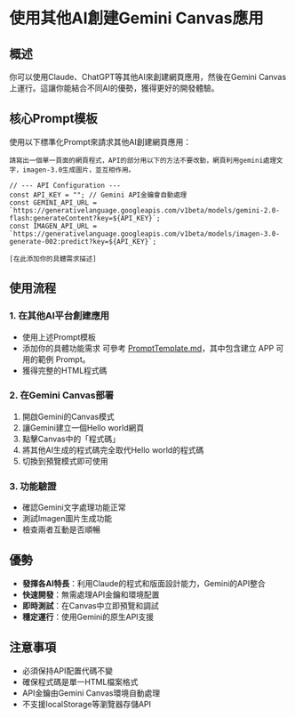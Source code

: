 # 使用其他AI創建Gemini Canvas應用

## 概述

你可以使用Claude、ChatGPT等其他AI來創建網頁應用，然後在Gemini Canvas上運行。這讓你能結合不同AI的優勢，獲得更好的開發體驗。

## 核心Prompt模板

使用以下標準化Prompt來請求其他AI創建網頁應用：

```
請寫出一個單一頁面的網頁程式，API的部分用以下的方法不要改動，網頁利用gemini處理文字，imagen-3.0生成圖片，並互相作用。

// --- API Configuration --- 
const API_KEY = ""; // Gemini API金鑰會自動處理 
const GEMINI_API_URL = `https://generativelanguage.googleapis.com/v1beta/models/gemini-2.0-flash:generateContent?key=${API_KEY}`; 
const IMAGEN_API_URL = `https://generativelanguage.googleapis.com/v1beta/models/imagen-3.0-generate-002:predict?key=${API_KEY}`;

[在此添加你的具體需求描述]
```


## 使用流程

### 1. 在其他AI平台創建應用
- 使用上述Prompt模板
- 添加你的具體功能需求
可參考 [PromptTemplate.md](./PromptTemplate.md)，其中包含建立 APP 可用的範例 Prompt。
- 獲得完整的HTML程式碼

### 2. 在Gemini Canvas部署
1. 開啟Gemini的Canvas模式
2. 讓Gemini建立一個Hello world網頁
3. 點擊Canvas中的「程式碼」
4. 將其他AI生成的程式碼完全取代Hello world的程式碼
5. 切換到預覽模式即可使用

### 3. 功能驗證
- 確認Gemini文字處理功能正常
- 測試Imagen圖片生成功能
- 檢查兩者互動是否順暢

## 優勢

- **發揮各AI特長**：利用Claude的程式和版面設計能力，Gemini的API整合
- **快速開發**：無需處理API金鑰和環境配置
- **即時測試**：在Canvas中立即預覽和調試
- **穩定運行**：使用Gemini的原生API支援

## 注意事項

- 必須保持API配置代碼不變
- 確保程式碼是單一HTML檔案格式
- API金鑰由Gemini Canvas環境自動處理
- 不支援localStorage等瀏覽器存儲API